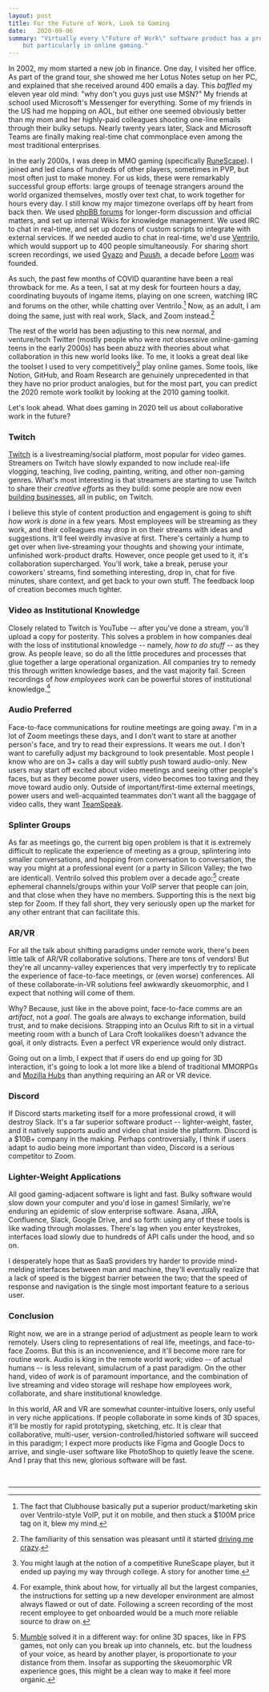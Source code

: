```yaml
---
layout: post
title: For the Future of Work, Look to Gaming
date:   2020-09-06
summary: "Virtually every \"Future of Work\" software product has a predecessor in consumer social,
    but particularly in online gaming."
---
```


In 2002, my mom started a new job in finance.
One day, I visited her office.
As part of the grand tour, she showed me her
Lotus Notes setup on her PC, and explained that she received around 400 emails a day.
This *baffled* my eleven year old mind: "why don't you guys just use MSN?" My
friends at school used Microsoft's Messenger for everything. Some of my friends
in the US had me hopping on AOL, but either one seemed obviously better than
my mom and her highly-paid colleagues shooting one-line emails through their bulky setups.
Nearly twenty years later, Slack and Microsoft Teams are finally making real-time chat
commonplace even among the most traditional enterprises.


In the early 2000s, I was deep in MMO gaming (specifically [RuneScape](https://en.wikipedia.org/wiki/RuneScape)).
I joined and led clans of hundreds of other players,
sometimes in PVP, but most often just to make money.
For us kids, these were remarkably successful group efforts:
large groups of teenage strangers around the world organized themselves, mostly over text chat, to work together
for hours every day.
I still know my major timezone overlaps off by heart from back then.
We used [phpBB forums](https://en.wikipedia.org/wiki/PhpBB)
for longer-form discussion and official matters, and set up
internal Wikis for knowledge management.
We used IRC to chat in real-time,
and set up dozens of custom scripts to integrate with external services.
If we
needed audio to chat in real-time,
we'd use [Ventrilo](https://en.wikipedia.org/wiki/Ventrilo),
which would support
up to 400 people simultaneously.
For sharing short screen recordings, we used
[Gyazo](https://gyazo.com/) and [Puush](https://puush.me/), a decade before [Loom](https://www.loom.com/) was founded.


As such, the past few months of COVID quarantine have been a real throwback for me.
As a teen, I sat at my desk for fourteen hours a day, coordinating buyouts of ingame items,
playing on one screen, watching IRC and forums on the other, while chatting over Ventrilo.[^4]
Now, as an adult, I am doing the same, just with real work, Slack, and Zoom instead.[^1]


The rest of the world has been adjusting to this new normal, and venture/tech Twitter
(mostly people who were *not* obsessive online-gaming teens in the early 2000s)
has been abuzz with theories about what collaboration in this new world looks like.
To me, it looks a great deal like the toolset I used to very competitively[^2] play online games.
Some tools, like Notion, GitHub, and Roam Research are genuinely unprecedented
in that they have no prior product analogies, but for the most part, you can
predict the 2020 remote work toolkit by looking
at the 2010 gaming toolkit.


Let's look ahead. What does gaming in 2020 tell us
about collaborative work in the future?


### Twitch


[Twitch](https://www.twitch.tv/) is a livestreaming/social platform, most popular for video games.
Streamers on Twitch have slowly expanded to now include real-life vlogging,
teaching, live coding, painting, writing, and other non-gaming genres.
What's most interesting is that streamers are starting to use Twitch to share their
*creative efforts* as they build: some people are now even [building businesses](https://24hrstartup.com/),
all in public, on Twitch.


I believe this style of content production and engagement is
going to shift *how work is done* in a few years.
Most employees will be streaming as they work, and their colleagues
may drop in on their streams with ideas and suggestions.
It'll feel weirdly invasive
at first.
There's certainly a hump to get over when
live-streaming your thoughts and showing your intimate, unfinished work-product drafts.
However, once people get used to it, it's collaboration supercharged.
You'll work, take a break, peruse your coworkers' streams, find something interesting, drop in,
chat for five minutes, share context, and get back to your own stuff.
The feedback loop of creation becomes much tighter.


### Video as Institutional Knowledge


Closely related to Twitch is YouTube -- after you've done a stream, you'll upload a copy for posterity.
This solves a problem in how companies deal with the loss of institutional knowledge
-- namely, *how to do stuff* -- as they grow. As people leave, so do all the little procedures
and processes that glue together a large operational organization. All companies try to remedy this
through written knowledge bases, and the vast majority fail. Screen recordings
of *how employees work* can be powerful stores of institutional knowledge.[^5]



### Audio Preferred


Face-to-face communications for routine meetings are going away.
I'm in a lot of Zoom meetings these days, and
I don't want to stare at another person's face,
and try to read their expressions.
It wears me out.
I don't want to carefully adjust
my background to look presentable.
Most people I know who are on 3+ calls a day
will subtly push toward audio-only.
New users may start off excited about video meetings and seeing other people's faces,
but as they become power users, video becomes too taxing and they move toward audio only.
Outside of important/first-time external meetings,
power users and well-acquainted teammates don't want all the baggage
of video calls, they want [TeamSpeak](https://en.wikipedia.org/wiki/TeamSpeak).


### Splinter Groups


As far as meetings go, the current big open problem is that it is extremely difficult
to replicate the experience of meeting as a group, splintering into smaller conversations,
and hopping from conversation to conversation, the way you might at a professional event
(or a party in Silicon Valley; the two are identical).
Ventrilo solved this problem
over a decade ago:[^3] create ephemeral channels/groups within your VoIP server
that people can join, and that close when they have no members. Supporting this
is the next big step for Zoom.
If they fall short, they very seriously open up
the market for any other entrant that can facilitate this.


### AR/VR


For all the talk about shifting paradigms under remote work, there's been little talk
of AR/VR collaborative solutions. There are tons of vendors! But they're all uncanny-valley
experiences that very imperfectly try to replicate the experience of face-to-face meetings,
or (even worse) conferences. All of these collaborate-in-VR solutions feel awkwardly skeuomorphic,
and I expect that nothing will come of them.


Why? Because, just like in the above point, face-to-face comms are an *artifact*, not a *goal*.
The goals are always to exchange information, build trust, and to make decisions.
Strapping into an Oculus Rift to sit in a virtual meeting room with a bunch of
Lara Croft lookalikes doesn't advance the goal, it only distracts. Even a perfect VR
experience would only distract.


Going out on a limb, I expect that if users do end up going for 3D interaction,
it's going to look a lot more like a blend of traditional MMORPGs and [Mozilla Hubs](https://support.mozilla.org/en-US/kb/get-started-hubs-mozilla)
than anything requiring an AR or VR device.


### Discord


If Discord starts marketing itself for a more professional crowd, it will
destroy Slack. It's a far superior software product -- lighter-weight, faster,
and it natively supports audio and video chat inside the platform.
Discord is a $10B+ company in the making. Perhaps controversially, I think
if users adapt to audio being more important than video, Discord is a serious competitor to Zoom.


### Lighter-Weight Applications


All good gaming-adjacent software is light and fast.
Bulky software would slow down your computer and you'd lose in games!
Similarly, we're enduring an epidemic of slow enterprise software.
Asana, JIRA, Confluence, Slack, Google Drive,
and so forth: using any of these tools is like wading through molasses.
There's lag when you enter keystrokes, interfaces load slowly due to hundreds of API calls
under the hood, and so on.

I desperately hope that as SaaS providers try harder to provide mind-melding interfaces
between man and machine, they'll eventually realize that a lack of speed
is the biggest barrier between the two; that the speed of response and navigation
is the single most important feature to a serious user.


### Conclusion


Right now, we are in a strange period of adjustment as people learn to work remotely.
Users cling to representations of real life, meetings, and face-to-face Zooms.
But this is an inconvenience, and it'll become more rare for routine work.
Audio is king in the remote world work; video -- of actual humans -- is less relevant,
simulacrum of a past paradigm.
On the other hand, video of _work_ is of paramount importance, and the combination
of live streaming and video storage will reshape how employees work, collaborate,
and share institutional knowledge.


In this world, AR and VR are somewhat counter-intuitive losers, only useful
in very niche applications. If people collaborate in some kinds of 3D spaces,
it'll be mostly for rapid prototyping, sketching, etc.
It is clear
that collaborative, multi-user, version-controlled/historied software will succeed
in this paradigm; I expect more products like Figma and Google Docs to arrive, and
single-user software like PhotoShop to quietly leave the scene. And I pray that
this new, glorious software will be fast.



<br/>

---

[^1]: The familiarity of this sensation was pleasant until it started [driving me crazy](/2020/08/21/incel.html).

[^2]:
    You might laugh at the notion of a competitive RuneScape player, but it ended up paying my way through college.
    A story for another time.

[^3]: [Mumble](https://en.wikipedia.org/wiki/Mumble_(software)) solved it in a different way: for online 3D spaces,
    like in FPS games, not only can you break up into channels, etc. but the loudness of your voice, as heard by another player,
    is proportionate to your distance from them. Insofar as supporting the skeuomorphic VR experience goes,
    this might be a clean way to make it feel more organic.

[^4]: The fact that Clubhouse basically put a superior product/marketing skin over Ventrilo-style VoIP, put it on mobile, and then stuck a $100M price tag on it, blew my mind.

[^5]: For example, think about how, for virtually all but the largest companies,
     the instructions for setting up a new developer environment
    are almost always flawed or out of date.
    Following a screen recording of the most recent employee to get onboarded
    would be a much more reliable source to draw on.
